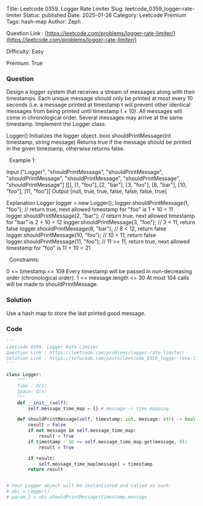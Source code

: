 Title: Leetcode 0359. Logger Rate Limiter
Slug: leetcode_0359_logger-rate-limiter
Status: published
Date: 2025-01-26
Category: Leetcode Premium
Tags: hash-map
Author: Zeph

Question Link : [https://leetcode.com/problems/logger-rate-limiter/](https://leetcode.com/problems/logger-rate-limiter/)

Difficulty: Easy

Premium: True

### Question
Design a logger system that receives a stream of messages along with their timestamps. Each unique message should only be printed at most every 10 seconds (i.e. a message printed at timestamp t will prevent other identical messages from being printed until timestamp t + 10).
All messages will come in chronological order. Several messages may arrive at the same timestamp.
Implement the Logger class:

Logger() Initializes the logger object.
bool shouldPrintMessage(int timestamp, string message) Returns true if the message should be printed in the given timestamp, otherwise returns false.

 
Example 1:

Input
["Logger", "shouldPrintMessage", "shouldPrintMessage", "shouldPrintMessage", "shouldPrintMessage", "shouldPrintMessage", "shouldPrintMessage"]
[[], [1, "foo"], [2, "bar"], [3, "foo"], [8, "bar"], [10, "foo"], [11, "foo"]]
Output
[null, true, true, false, false, false, true]

Explanation
Logger logger = new Logger();
logger.shouldPrintMessage(1, "foo");  // return true, next allowed timestamp for "foo" is 1 + 10 = 11
logger.shouldPrintMessage(2, "bar");  // return true, next allowed timestamp for "bar" is 2 + 10 = 12
logger.shouldPrintMessage(3, "foo");  // 3 < 11, return false
logger.shouldPrintMessage(8, "bar");  // 8 < 12, return false
logger.shouldPrintMessage(10, "foo"); // 10 < 11, return false
logger.shouldPrintMessage(11, "foo"); // 11 >= 11, return true, next allowed timestamp for "foo" is 11 + 10 = 21

 
Constraints:

0 <= timestamp <= 109
Every timestamp will be passed in non-decreasing order (chronological order).
1 <= message.length <= 30
At most 104 calls will be made to shouldPrintMessage.

### Solution

Use a hash map to store the last printed good message. 

### Code
```python
'''
Leetcode 0359. Logger Rate Limiter
Question Link : https://leetcode.com/problems/logger-rate-limiter/
Solution Link : https://tofucode.com/posts/leetcode_0359_logger-rate-limiter.html
'''

class Logger:
    """
    Time : O(1)
    Space: O(n)
    """
    def __init__(self):
        self.message_time_map = {} # message -> time mapping

    def shouldPrintMessage(self, timestamp: int, message: str) -> bool:
        result = False
        if not message in self.message_time_map:
            result = True
        if timestamp - 10 >= self.message_time_map.get(message, 0):
            result = True

        if result:
            self.message_time_map[message] = timestamp
        return result


# Your Logger object will be instantiated and called as such:
# obj = Logger()
# param_1 = obj.shouldPrintMessage(timestamp,message
```

